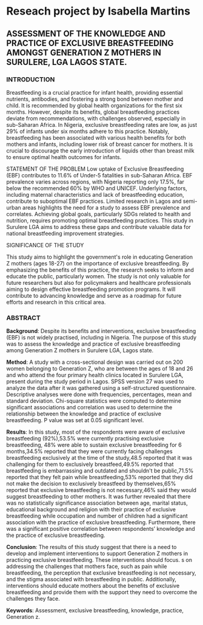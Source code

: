 # Reseach project by Isabella Martins

## ASSESSMENT OF THE KNOWLEDGE AND PRACTICE OF EXCLUSIVE BREASTFEEDING AMONGST GENERATION Z MOTHERS IN SURULERE, LGA LAGOS STATE.

### **INTRODUCTION**
Breastfeeding is a crucial practice for infant health, providing essential nutrients, antibodies, and fostering a strong bond between mother and child. It is recommended by global health organizations for the first six months. However, despite its benefits, global breastfeeding practices deviate from recommendations, with challenges observed, especially in sub-Saharan Africa. In Nigeria, exclusive breastfeeding rates are low, as just 29% of infants under six months adhere to this practice. Notably, breastfeeding has been associated with various health benefits for both mothers and infants, including lower risk of breast cancer for mothers. It is crucial to discourage the early introduction of liquids other than breast milk to ensure optimal health outcomes for infants.

 STATEMENT OF THE PROBLEM
Low uptake of Exclusive Breastfeeding (EBF) contributes to 11.6% of Under-5 fatalities in sub-Saharan Africa. EBF prevalence varies across regions, with Nigeria reporting only 17.5%, far below the recommended 60% by WHO and UNICEF. Underlying factors, including maternal characteristics and lack of breastfeeding education, contribute to suboptimal EBF practices. Limited research in Lagos and semi-urban areas highlights the need for a study to assess EBF prevalence and correlates. Achieving global goals, particularly SDGs related to health and nutrition, requires promoting optimal breastfeeding practices. This study in Surulere LGA aims to address these gaps and contribute valuable data for national breastfeeding improvement strategies.

SIGNIFICANCE OF THE STUDY

This study aims to highlight the government's role in educating Generation Z mothers (ages 18-27) on the importance of exclusive breastfeeding. By emphasizing the benefits of this practice, the research seeks to inform and educate the public, particularly women. The study is not only valuable for future researchers but also for policymakers and healthcare professionals aiming to design effective breastfeeding promotion programs. It will contribute to advancing knowledge and serve as a roadmap for future efforts and research in this critical area.

### **ABSTRACT**
**Background**: Despite its benefits and interventions, exclusive breastfeeding (EBF) is not widely practised, including in Nigeria. The purpose of this study was to assess the knowledge and practice of exclusive breastfeeding among Generation Z mothers in Surulere LGA, Lagos state.

**Method**: A study with a cross-sectional design was carried out on 200 women belonging to Generation Z, who are between the ages of 18 and 26 and who attend the four primary health clinics located in Surulere LGA, present during the study period in Lagos. SPSS version 27 was used to analyze the data after it was gathered using a self-structured questionnaire. Descriptive analyses were done with frequencies, percentages, mean and standard deviation. Chi-square statistics were computed to determine significant associations and correlation was used to determine the relationship between the knowledge and practice of exclusive breastfeeding. P value was set at 0.05 significant level.

**Results**: In this study, most of the respondents were aware of exclusive breastfeeding (92%),53.5% were currently practising exclusive breastfeeding, 48% were able to sustain exclusive breastfeeding for 6 months,34.5% reported that they were currently facing challenges breastfeeding exclusively at the time of the study,48.5 reported that it was challenging for them to exclusively breastfeed,49.5% reported that breastfeeding is embarrassing and outdated and shouldn't be public,71.5% reported that they felt pain while breastfeeding,53% reported that they did not make the decision to exclusively breastfeed by themselves,65% reported that exclusive breastfeeding is not necessary,46% said they would suggest breastfeeding to other mothers.
It was further revealed that there was no statistically significance association between age, marital status, educational background and religion with their practice of exclusive breastfeeding while occupation and number of children had a significant association with the practice of exclusive breastfeeding. Furthermore, there was a significant positive correlation between respondents’ knowledge and the practice of exclusive breastfeeding.

**Conclusion**: The results of this study suggest that there is a need to develop and implement interventions to support Generation Z mothers in practicing exclusive breastfeeding. These interventions should focus.
s on addressing the challenges that mothers face, such as pain while breastfeeding, the perception that exclusive breastfeeding is not necessary, and the stigma associated with breastfeeding in public. Additionally, interventions should educate mothers about the benefits of exclusive breastfeeding and provide them with the support they need to overcome the challenges they face.

**Keywords**: Assessment, exclusive breastfeeding, knowledge, practice, Generation z.


 
       
